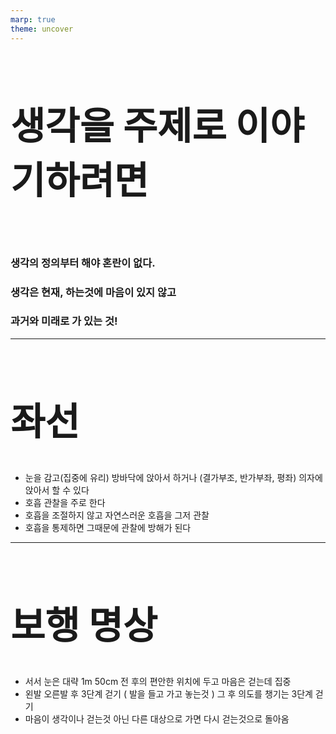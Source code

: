 ```yaml
---
marp: true
theme: uncover
---
```


<style>
h1{
  font-size : 60px
}
h2{
  font-size : 100px
}
</style>

# 생각을 주제로 이야기하려면

<br>

### 생각의 정의부터 해야 혼란이 없다.

### 생각은 현재, 하는것에 마음이 있지 않고

### 과거와 미래로 가 있는 것!

---

# 좌선

- 눈을 감고(집중에 유리) 방바닥에 앉아서 하거나 (결가부조, 반가부좌, 평좌) 의자에 앉아서 할 수 있다
  <br>
- 호흡 관찰을 주로 한다
  <br>
- 호흡을 조절하지 않고 자연스러운 호흡을 그저 관찰
  <br>
- 호흡을 통제하면 그때문에 관찰에 방해가 된다

---

# 보행 명상

- 서서 눈은 대략 1m 50cm 전 후의 편안한 위치에 두고 마음은 걷는데 집중
  <br>
- 왼발 오른발 후 3단계 걷기 ( 발을 들고 가고 놓는것 ) 그 후 의도를 챙기는 3단계 걷기
  <br>
- 마음이 생각이나 걷는것 아닌 다른 대상으로 가면 다시 걷는것으로 돌아옴
